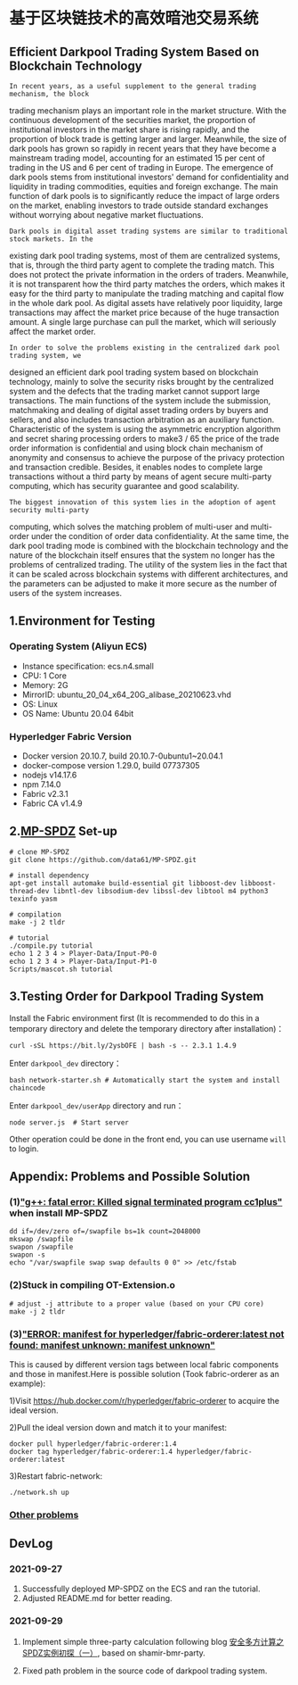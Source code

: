# 基于区块链技术的高效暗池交易系统

## Efficient Darkpool Trading System Based on Blockchain Technology

    In recent years, as a useful supplement to the general trading mechanism, the block
trading mechanism plays an important role in the market structure. With the continuous
development of the securities market, the proportion of institutional investors in the market
share is rising rapidly, and the proportion of block trade is getting larger and larger.
Meanwhile, the size of dark pools has grown so rapidly in recent years that they have become
a mainstream trading model, accounting for an estimated 15 per cent of trading in the US
and 6 per cent of trading in Europe. The emergence of dark pools stems from institutional
investors' demand for confidentiality and liquidity in trading commodities, equities and
foreign exchange. The main function of dark pools is to significantly reduce the impact of
large orders on the market, enabling investors to trade outside standard exchanges without
worrying about negative market fluctuations.

    Dark pools in digital asset trading systems are similar to traditional stock markets. In the
existing dark pool trading systems, most of them are centralized systems, that is, through the
third party agent to complete the trading match. This does not protect the private information
in the orders of traders. Meanwhile, it is not transparent how the third party matches the
orders, which makes it easy for the third party to manipulate the trading matching and capital
flow in the whole dark pool. As digital assets have relatively poor liquidity, large transactions
may affect the market price because of the huge transaction amount. A single large purchase
can pull the market, which will seriously affect the market order.

    In order to solve the problems existing in the centralized dark pool trading system, we
designed an efficient dark pool trading system based on blockchain technology, mainly to
solve the security risks brought by the centralized system and the defects that the trading
market cannot support large transactions. The main functions of the system include the
submission, matchmaking and dealing of digital asset trading orders by buyers and sellers,
and also includes transaction arbitration as an auxiliary function. Characteristic of the system
is using the asymmetric encryption algorithm and secret sharing processing orders to make3 / 65
the price of the trade order information is confidential and using block chain mechanism of
anonymity and consensus to achieve the purpose of the privacy protection and transaction
credible. Besides, it enables nodes to complete large transactions without a third party by
means of agent secure multi-party computing, which has security guarantee and good
scalability.

    The biggest innovation of this system lies in the adoption of agent security multi-party
computing, which solves the matching problem of multi-user and multi-order under the
condition of order data confidentiality. At the same time, the dark pool trading mode is
combined with the blockchain technology and the nature of the blockchain itself ensures that
the system no longer has the problems of centralized trading. The utility of the system lies in
the fact that it can be scaled across blockchain systems with different architectures, and the
parameters can be adjusted to make it more secure as the number of users of the system
increases.

## 1.Environment for Testing

### Operating System (Aliyun ECS)

+ Instance specification: ecs.n4.small
+ CPU: 1 Core
+ Memory: 2G
+ MirrorID: ubuntu_20_04_x64_20G_alibase_20210623.vhd
+ OS: Linux
+ OS Name: Ubuntu 20.04 64bit

### Hyperledger Fabric Version

+ Docker version 20.10.7, build 20.10.7-0ubuntu1~20.04.1
+ docker-compose version 1.29.0, build 07737305
+ nodejs v14.17.6
+ npm 7.14.0
+ Fabric v2.3.1
+ Fabric CA v1.4.9

## 2.[MP-SPDZ](https://github.com/data61/MP-SPDZ) Set-up

```shell
# clone MP-SPDZ
git clone https://github.com/data61/MP-SPDZ.git

# install dependency
apt-get install automake build-essential git libboost-dev libboost-thread-dev libntl-dev libsodium-dev libssl-dev libtool m4 python3 texinfo yasm

# compilation
make -j 2 tldr 

# tutorial
./compile.py tutorial
echo 1 2 3 4 > Player-Data/Input-P0-0
echo 1 2 3 4 > Player-Data/Input-P1-0
Scripts/mascot.sh tutorial
```

## 3.Testing Order for Darkpool Trading System

Install the Fabric environment first (It is recommended to do this in a temporary directory and delete the temporary directory after installation)：

```shell
curl -sSL https://bit.ly/2ysbOFE | bash -s -- 2.3.1 1.4.9
```

Enter `darkpool_dev` directory：

```shell
bash network-starter.sh # Automatically start the system and install chaincode
```

Enter `darkpool_dev/userApp` directory and run：

```shell
node server.js  # Start server
```

Other operation could be done in the front end, you can use username `will` to login.





## Appendix: Problems and Possible Solution

### (1)["g++: fatal error: Killed signal terminated program cc1plus"](https://www.lxx1.com/3886) when install MP-SPDZ

```shell
dd if=/dev/zero of=/swapfile bs=1k count=2048000
mkswap /swapfile
swapon /swapfile   
swapon -s  
echo "/var/swapfile swap swap defaults 0 0" >> /etc/fstab
```

### (2)Stuck in compiling OT-Extension.o

```shell
# adjust -j attribute to a proper value (based on your CPU core)
make -j 2 tldr
```

### (3)["ERROR: manifest for hyperledger/fabric-orderer:latest not found: manifest unknown: manifest unknown"](https://blog.csdn.net/u010289909/article/details/115329957)

This is caused by different version tags between local fabric components and those in manifest.Here is possible solution (Took fabric-orderer as an example):

1)Visit https://hub.docker.com/r/hyperledger/fabric-orderer to acquire the ideal version.

2)Pull the ideal version down and match it to your manifest:

```shell
docker pull hyperledger/fabric-orderer:1.4
docker tag hyperledger/fabric-orderer:1.4 hyperledger/fabric-orderer:latest
```

3)Restart fabric-network:

```shell
./network.sh up
```

### [Other problems](https://blog.csdn.net/shengsikandan/article/details/116654618)





## DevLog

### 2021-09-27

1. Successfully deployed MP-SPDZ on the ECS and ran the tutorial.
2. Adjusted README.md for better reading.

### 2021-09-29

1. Implement simple three-party calculation following blog [安全多方计算之SPDZ实例初探（一）](https://blog.csdn.net/shengsikandan/article/details/115912186), based on shamir-bmr-party.

2. Fixed path problem in the source code of darkpool trading system.
